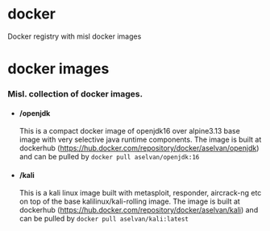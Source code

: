 # docker
Docker registry with misl docker images

# docker images

### Misl. collection of docker images.

- #### /openjdk
  This is a compact docker image of openjdk16 over alpine3.13 base image with very selective java runtime 
  components. The image is built at dockerhub (https://hub.docker.com/repository/docker/aselvan/openjdk) and 
  can be pulled by `docker pull aselvan/openjdk:16`

- #### /kali
  This is a kali linux image built with metasploit, responder, aircrack-ng etc on top of the base 
  kalilinux/kali-rolling image. The image is built at dockerhub (https://hub.docker.com/repository/docker/aselvan/kali) 
  and can be pulled by `docker pull aselvan/kali:latest`

